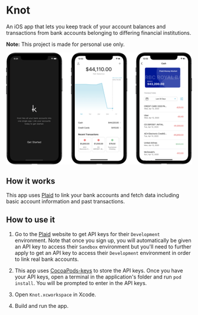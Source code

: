 # Knot

An iOS app that lets you keep track of your account balances and transactions from bank accounts belonging to differing financial institutions.

**Note:** This project is made for personal use only. 

![Screenshots](/Assets/Screenshots.png)

## How it works

This app uses [Plaid](https://www.plaid.com) to link your bank accounts and fetch data including basic account information and past transactions.

## How to use it

1. Go to the [Plaid](https://www.plaid.com) website to get API keys for their `Development` environment. Note that once you sign up, you will automatically be given an API key to access their `Sandbox` environment but you'll need to further apply to get an API key to access their `Development` environment in order to link real bank accounts.

2. This app uses [CocoaPods-keys](https://github.com/orta/cocoapods-keys) to store the API keys. Once you have your API keys, open a terminal in the application's folder and run `pod install`. You will be prompted to enter in the API keys.

3. Open `Knot.xcworkspace` in Xcode.

6. Build and run the app. 



